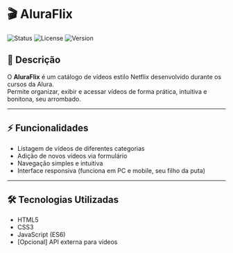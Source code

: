 # 🎬 AluraFlix

![Status](https://img.shields.io/badge/status-em%20desenvolvimento-yellow)
![License](https://img.shields.io/badge/license-MIT-blue)
![Version](https://img.shields.io/badge/version-1.0.0-green)

## 📖 Descrição

O **AluraFlix** é um catálogo de vídeos estilo Netflix desenvolvido durante os cursos da Alura.  
Permite organizar, exibir e acessar vídeos de forma prática, intuitiva e bonitona, seu arrombado.  

---

## ⚡ Funcionalidades

- Listagem de vídeos de diferentes categorias  
- Adição de novos vídeos via formulário  
- Navegação simples e intuitiva  
- Interface responsiva (funciona em PC e mobile, seu filho da puta)

---

## 🛠️ Tecnologias Utilizadas

- HTML5  
- CSS3  
- JavaScript (ES6)  
- [Opcional] API externa para vídeos
